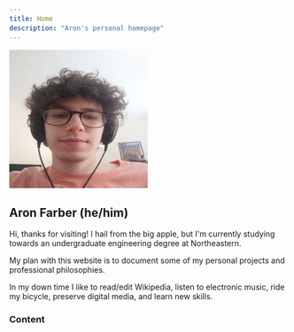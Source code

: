 ```yaml
---
title: Home
description: "Aron's personal homepage"
---
```

<img id="headshot" src="/images/headshot.jpg" width="250" height="250">

## Aron Farber (he/him)
  
Hi, thanks for visiting! I hail from the big apple, but I'm currently studying towards an undergraduate engineering degree at Northeastern. 

My plan with this website is to document some of my personal projects and professional philosophies. 

In my down time I like to read/edit Wikipedia, listen to electronic music, ride my bicycle, preserve digital media, and learn new skills.

### Content